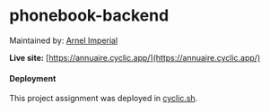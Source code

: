 # phonebook-backend

Maintained by: [Arnel Imperial](https://github.com/aiotrope/)

**Live site:** [https://annuaire.cyclic.app/](https://annuaire.cyclic.app/)

#### Deployment
This project assignment was deployed in [cyclic.sh](https://docs.cyclic.sh/). 